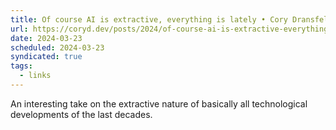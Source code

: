 ```yaml
---
title: Of course AI is extractive, everything is lately • Cory Dransfeldt
url: https://coryd.dev/posts/2024/of-course-ai-is-extractive-everything-is-lately/
date: 2024-03-23
scheduled: 2024-03-23
syndicated: true
tags:
  - links
---
```


An interesting take on the extractive nature of basically all technological developments of the last decades.
